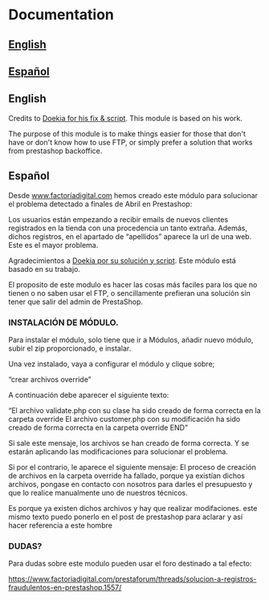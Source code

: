 # Documentation

## [English](#markdown-header-english)

## [Español](#markdown-header-spanish)

## English

Credits to [Doekia for his fix & script](https://www.prestashop.com/forums/topic/981159-spam-customer-account-solution-13-17/). This module is based on his work.

The purpose of this module is to make things easier for those that don't have or don't know how to use FTP, or simply prefer a solution that works from prestashop backoffice.

## Español

Desde www.factoríadigital.com hemos creado este módulo para solucionar el problema detectado a finales de Abril en Prestashop:

Los usuarios están empezando a recibir emails de nuevos clientes registrados en la tienda con una procedencia un tanto extraña. Además, dichos registros, en el apartado de “apellidos” aparece la url de una web. Este es el mayor problema.

Agradecimientos a [Doekia por su solución y script](https://www.prestashop.com/forums/topic/981159-spam-customer-account-solution-13-17/). Este módulo está basado en su trabajo.

El proposito de este modulo es hacer las cosas más faciles para los que no tienen o no saben usar el FTP, o sencillamente prefieran una solución sin tener que salir del admin de PrestaShop.


### INSTALACIÓN DE MÓDULO.

Para instalar el módulo, solo tiene que ir a Módulos, añadir nuevo módulo, subir el zip proporcionado, e instalar.

Una vez instalado, vaya a configurar el módulo y clique sobre;

“crear archivos override”

A continuación debe aparecer el siguiente texto:

“El archivo validate.php con su clase ha sido creado de forma correcta en la carpeta override El archivo customer.php con su modificación ha sido creado de forma correcta en la carpeta override END”

Si sale este mensaje, los archivos se han creado de forma correcta. Y se estarán aplicando las modificaciones para solucionar el problema.

Si por el contrario, le aparece el siguiente mensaje:
El proceso de creación de archivos en la carpeta override ha fallado, porque ya existían dichos archivos, pongase en contacto con nosotros para darles el presupuesto y que lo realice manualmente uno de nuestros técnicos.


Es porque ya existen dichos archivos y hay que realizar modifaciones.
este mismo texto puedo ponerlo en el post de prestashop
para aclarar
y así hacer referencia a este hombre

### DUDAS?

Para dudas sobre este modulo pueden usar el foro destinado a tal efecto:

https://www.factoriadigital.com/prestaforum/threads/solucion-a-registros-fraudulentos-en-prestashop.1557/

